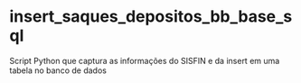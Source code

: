 # insert_saques_depositos_bb_base_sql
Script Python que captura as informações do SISFIN e da insert em uma tabela no banco de dados
